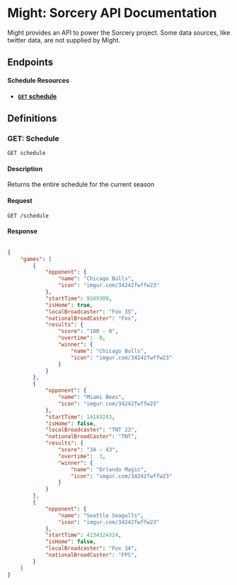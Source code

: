 # Might: Sorcery API Documentation

Might provides an API to power the Sorcery project. Some data sources, like twitter data, are not supplied by Might.

## Endpoints

#### Schedule Resources

- **[<code>GET</code> schedule](#get:-schedule)**

## Definitions

### GET: Schedule

    GET schedule

#### Description
Returns the entire schedule for the current season

#### Request

    GET /schedule

#### Response
``` json

{
    "games": [
        {
            "opponent": {
                "name": "Chicago Bulls",
                "icon": "imgur.com/34242fwffw23"
            },
            "startTime": 9349309,
            "isHome": true,
            "localBroadcaster": "Fox 35",
            "nationalBroadCaster": "Fox",
            "results": {
                "score": "100 - 0",
                "overtime":  0,
                "winner": {
                    "name": "Chicago Bulls",
                    "icon": "imgur.com/34242fwffw23"
                }
            }
        },
        {
            "opponent": {
                "name": "Miami Bees",
                "icon": "imgur.com/34242fwffw23"
            },
            "startTime": 14143243,
            "isHome": false,
            "localBroadcaster": "TNT 23",
            "nationalBroadCaster": "TNT",
            "results": {
                "score": "34 - 43",
                "overtime":  3,
                "winner": {
                    "name": "Orlando Magic",
                    "icon": "imgur.com/34242fwffw23"
                }
            }
        },
        {
            "opponent": {
                "name": "Seattle Seagulls",
                "icon": "imgur.com/34242fwffw23"
            },
            "startTime": 4234324324,
            "isHome": false,
            "localBroadcaster": "Fox 34",
            "nationalBroadCaster": "FPS",
        }
    ]
}
```